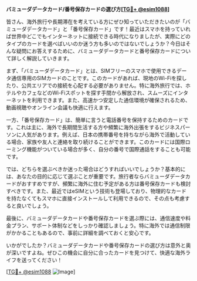 **バミューダデータカード/番号保存カードの選び方[[TG💪+ @esim1088](https://t.me/s/esim1088)]**

皆さん、海外旅行や長期滞在を考えている方にぜひ知っていただきたいのが「バミューダデータカード」と「番号保存カード」です！最近はスマホを持っていれば世界中どこでもインターネットに接続できる時代になりましたが、実際にどのタイプのカードを選べばいいのか迷う方も多いのではないでしょうか？今日はそんな疑問にお答えするために、バミューダデータカードと番号保存カードについて詳しく解説していきます。

まず、「バミューダデータカード」とは、SIMフリーのスマホで使用できるデータ通信専用のSIMカードのことです。このカードがあれば、現地のWi-Fiを探したり、公共エリアでの接続を心配する必要がありません。特に海外旅行では、ホテルやカフェなどのWi-Fiスポットを探す手間から解放され、スムーズにインターネットを利用できます。また、高速かつ安定した通信環境が確保されるため、動画視聴やオンライン会議も快適に行えます。

一方、「番号保存カード」は、簡単に言うと電話番号を保持するためのカードです。これは主に、海外で長期間生活する方や頻繁に海外出張をするビジネスパーソンに人気があります。例えば、日本の携帯番号を持ちながら海外で活動している場合、家族や友人と連絡を取り続けることができます。このカードには国際ローミング機能がついている場合が多く、自分の番号で国際通話をすることも可能です。

では、どちらを選ぶべきか迷った場合はどうすればいいでしょうか？基本的には、あなたの目的に応じて選ぶことが重要です。旅行者ならバミューダデータカードがおすすめですが、頻繁に海外に住む予定がある方は番号保存カードも検討すべきです。また、最近ではeSIMという技術も登場しており、物理的なカードを持たなくてもスマホに直接インストールして利用できるので、その点も考慮すると良いでしょう。

最後に、バミューダデータカードや番号保存カードを選ぶ際には、通信速度や料金プラン、サポート体制などをしっかり確認しましょう。特に海外では通信制限がかかることもあるので、事前に詳細を調べておくと安心です。

いかがでしたか？バミューダデータカードや番号保存カードの選び方は意外と奥が深いですよね。ぜひこの機会に自分に合ったカードを見つけて、快適な海外ライフを送ってください！

[[TG💪+ @esim1088](https://t.me/s/esim1088) ![Image](https://i.postimg.cc/Y0z9fWf4/image.png)]